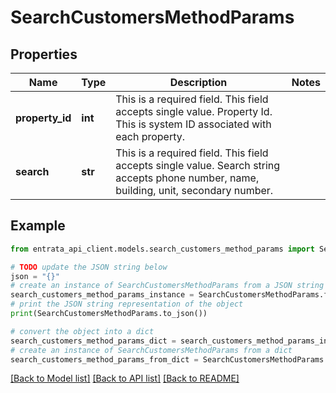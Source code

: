 # SearchCustomersMethodParams


## Properties

Name | Type | Description | Notes
------------ | ------------- | ------------- | -------------
**property_id** | **int** | This is a required field. This field accepts single value. Property Id. This is system ID associated with each property. | 
**search** | **str** | This is a required field. This field accepts single value. Search string accepts phone number, name, building, unit, secondary number. | 

## Example

```python
from entrata_api_client.models.search_customers_method_params import SearchCustomersMethodParams

# TODO update the JSON string below
json = "{}"
# create an instance of SearchCustomersMethodParams from a JSON string
search_customers_method_params_instance = SearchCustomersMethodParams.from_json(json)
# print the JSON string representation of the object
print(SearchCustomersMethodParams.to_json())

# convert the object into a dict
search_customers_method_params_dict = search_customers_method_params_instance.to_dict()
# create an instance of SearchCustomersMethodParams from a dict
search_customers_method_params_from_dict = SearchCustomersMethodParams.from_dict(search_customers_method_params_dict)
```
[[Back to Model list]](../README.md#documentation-for-models) [[Back to API list]](../README.md#documentation-for-api-endpoints) [[Back to README]](../README.md)



